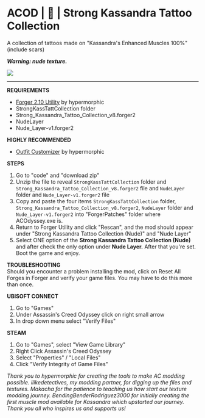 # ACOD | 🔞 | Strong Kassandra Tattoo Collection
A collection of tattoos made on "Kassandra's Enhanced Muscles 100%" (include scars)

<b><i>Warning: nude texture.</i></b>

<img src="https://imgur.com/nUXX1t8.png">

______________________

**REQUIREMENTS**
- <a href="https://www.nexusmods.com/assassinscreedodyssey/mods/42">Forger 2.10 Utility</a> by hypermorphic
- StrongKassTattCollection folder
- Strong_Kassandra_Tattoo_Collection_v8.forger2
- NudeLayer
- Nude_Layer-v1.forger2

**HIGHLY RECOMMENDED**
- <a href="https://www.nexusmods.com/assassinscreedodyssey/mods/85">Outfit Customizer</a> by hypermorphic

**STEPS**
1) Go to "code" and "download zip"
2) Unzip the file to reveal `StrongKassTattCollection` folder and `Strong_Kassandra_Tattoo_Collection_v8.forger2` file and `NudeLayer` folder and `Nude_Layer-v1.forger2` file
3) Copy and paste the four items `StrongKassTattCollection` folder, `Strong_Kassandra_Tattoo_Collection_v8.forger2`, `NudeLayer` folder and `Nude_Layer-v1.forger2` into "ForgerPatches" folder where ACOdyssey.exe is.
4) Return to Forger Utility and click "Rescan", and the mod should appear under "Strong Kassandra Tattoo Collection (Nude)" and "Nude Layer"
5) Select ONE option of the **Strong Kassandra Tattoo Collection (Nude)** and after check the only option under **Nude Layer.** After that you're set. Boot the game and enjoy.

**TROUBLESHOOTING**
<br>Should you encounter a problem installing the mod, click on Reset All Forges in Forger and verify your game files. You may have to do this more than once.

**UBISOFT CONNECT**
1) Go to "Games"
2) Under Assassin's Creed Odyssey click on right small arrow
3) In drop down menu select "Verify Files"

**STEAM**
1) Go to "Games", select "View Game Library"
2) Right Click Assassin's Creed Odyssey
3) Select "Properties" / "Local Files"
4) Click "Verify Integrity of Game Files"

*Thank you to hypermorphic for creating the tools to make AC modding possible. ilikedetectives, my modding partner, for digging up the files and textures. Makacha for the patience to teaching us how start our texture modding journey. BendingBenderRodriguez3000 for initially creating the first muscle mod available for Kassandra which upstarted our journey. Thank you all who inspires us and supports us!*

